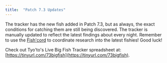 ```yaml
---
title:  "Patch 7.3 Updates"
---
```


The tracker has the new fish added in Patch 7.3, but as always, the exact conditions for catching them are still being discovered.
The tracker is manually updated to reflect the latest findings about every night.
Remember to use the [Fish'cord](https://discord.gg/fishcord) to coordinate research into the latest fishies! Good luck!

Check out Tyo'to's Live Big Fish Tracker spreadsheet at: [https://tinyurl.com/73bigfish](https://tinyurl.com/73bigfish).